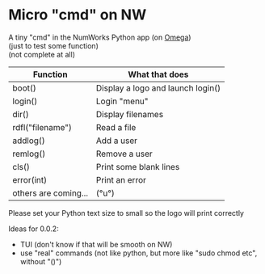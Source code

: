 # Micro "cmd" on NW
A tiny "cmd" in the NumWorks Python app (on [Omega](https://getomega.dev))  
(just to test some function)  
(not complete at all)  
  
| Function             | What that does                    |
|----------------------|-----------------------------------|
| boot()               | Display a logo and launch login() |
| login()              | Login "menu"                      |
| dir()                | Display filenames                 |
| rdfl("filename")     | Read a file                       |
| addlog()             | Add a user                        |
| remlog()             | Remove a user                     |
| cls()                | Print some blank lines            |
| error(int)           | Print an error                    |
| others are coming... | (°u°)                             |
  
Please set your Python text size to small so the logo will print correctly
  
Ideas for 0.0.2:  
- TUI (don't know if that will be smooth on NW)
- use "real" commands (not like python, but more like "sudo chmod etc", without "()")
